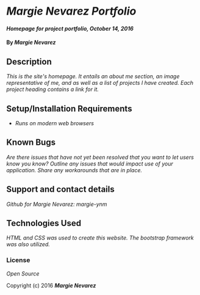 # _Margie Nevarez Portfolio_

#### _Homepage for project portfolio, October 14, 2016_

#### By _**Margie Nevarez**_

## Description

_This is the site's homepage. It entails an about me section, an image representative of me, and as well as a list of projects I have created. Each project heading contains a link for it._

## Setup/Installation Requirements

* _Runs on modern web browsers_


## Known Bugs

_Are there issues that have not yet been resolved that you want to let users know you know?  Outline any issues that would impact use of your application.  Share any workarounds that are in place._

## Support and contact details

_Github for Margie Nevarez: margie-ynm_

## Technologies Used

_HTML and CSS was used to create this website. The bootstrap framework was also utilized._

### License

*Open Source*

Copyright (c) 2016 **_Margie Nevarez_**
